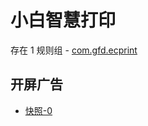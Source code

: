 # 小白智慧打印

存在 1 规则组 - [com.gfd.ecprint](/src/apps/com.gfd.ecprint.ts)

## 开屏广告

- [快照-0](https://i.gkd.li/import/13579102)
